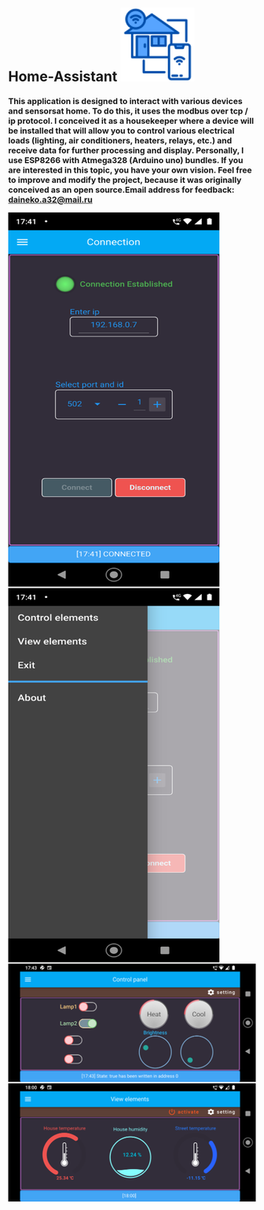 # Home-Assistant ![](https://github.com/artemned/Home-Assistant/blob/main/generalIcon.png)

### This application is designed to interact with various devices and sensorsat home. To do this, it uses the modbus over tcp / ip protocol. I conceived it as a housekeeper where a device will be installed that will allow you to control various electrical loads (lighting, air conditioners, heaters, relays, etc.) and receive data for further processing and display. Personally, I use ESP8266 with Atmega328 (Arduino uno) bundles. If you are interested in this topic, you have your own vision. Feel free to improve and modify the project, because it was originally conceived as an open source.Email address for feedback: daineko.a32@mail.ru
 
   <img src=fotoApp/Screenshot_20211128-174124.png width="430" height="760"> <img src=fotoApp/Screenshot_20211128-174131.png width="430" height="760">   
    <img src=fotoApp/Screenshot_20211128-174309.png width="865">
<img src=fotoApp/Screenshot_20211128-180032.png width="865">
